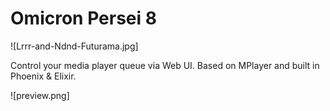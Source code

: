 # Omicron Persei 8

![Lrrr-and-Ndnd-Futurama.jpg]

Control your media player queue via Web UI.
Based on MPlayer and built in Phoenix & Elixir.

![preview.png]

